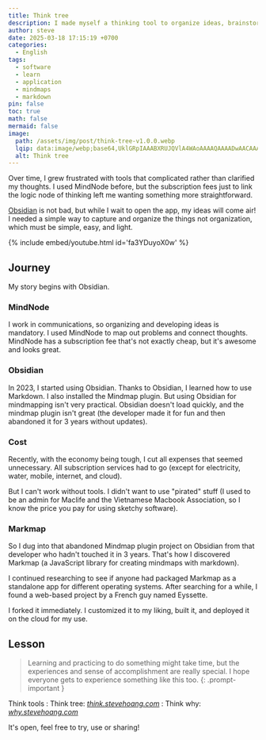 ```yaml
---
title: Think tree
description: I made myself a thinking tool to organize ideas, brainstorm, and visualize concepts effortlessly
author: steve
date: 2025-03-18 17:15:19 +0700
categories:
  - English
tags:
  - software
  - learn
  - application
  - mindmaps
  - markdown
pin: false
toc: true
math: false
mermaid: false
image:
  path: /assets/img/post/think-tree-v1.0.0.webp
  lqip: data:image/webp;base64,UklGRpIAAABXRUJQVlA4WAoAAAAQAAAADwAACAAAQUxQSDAAAAARL6CmbSM4t3Z+j8VhaUTE+LhBVQMR1CaDAKaDAK8Gpn+Z+5Igov8TkIO6h/HPHAVWUDggPAAAABACAJ0BKhAACQAFQHwlpAAC9q/jfI+w+gAA/tun1aF2+bXAeD/P48QrG6Kj/ry9O9c4KIz0SXbNUAAAAA==
  alt: Think tree
---
```


Over time, I grew frustrated with tools that complicated rather than clarified my thoughts. I used MindNode before, but the subscription fees just to link the logic node of thinking left me wanting something more straightforward.

[Obsidian](/obsidian) is not bad, but while I wait to open the app, my ideas will come air! I needed a simple way to capture and organize the things not organization, which must be simple, easy, and light.

{% include embed/youtube.html id='fa3YDuyoX0w' %}

## Journey

My story begins with Obsidian.

### MindNode

I work in communications, so organizing and developing ideas is mandatory. I used MindNode to map out problems and connect thoughts. MindNode has a subscription fee that's not exactly cheap, but it's awesome and looks great.

### Obsidian

In 2023, I started using Obsidian. Thanks to Obsidian, I learned how to use Markdown. I also installed the Mindmap plugin. But using Obsidian for mindmapping isn't very practical. Obsidian doesn't load quickly, and the mindmap plugin isn't great (the developer made it for fun and then abandoned it for 3 years without updates).

### Cost

Recently, with the economy being tough, I cut all expenses that seemed unnecessary. All subscription services had to go (except for electricity, water, mobile, internet, and cloud).

But I can't work without tools. I didn't want to use "pirated" stuff (I used to be an admin for Maclife and the Vietnamese Macbook Association, so I know the price you pay for using sketchy software).

### Markmap

So I dug into that abandoned Mindmap plugin project on Obsidian from that developer who hadn't touched it in 3 years. That's how I discovered Markmap (a JavaScript library for creating mindmaps with markdown).

I continued researching to see if anyone had packaged Markmap as a standalone app for different operating systems. After searching for a while, I found a web-based project by a French guy named Eyssette.

I forked it immediately. I customized it to my liking, built it, and deployed it on the cloud for my use.

## Lesson

> Learning and practicing to do something might take time, but the experiences and sense of accomplishment are really special.
> I hope everyone gets to experience something like this too.
{: .prompt-important }

Think tools
: Think tree: [*think.stevehoang.com*](https://think.stevehoang.com)
: Think why: [*why.stevehoang.com*](https://why.stevehoang.com)

It's open, feel free to try, use or sharing!
